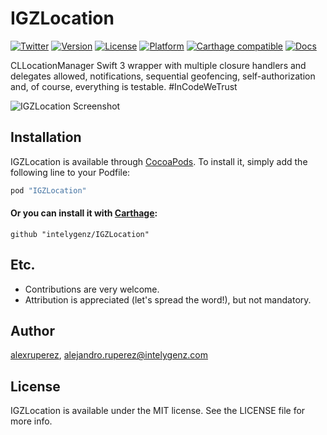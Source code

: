 # IGZLocation

[![Twitter](https://img.shields.io/badge/contact-@intelygenz-0FABFF.svg?style=flat)](http://twitter.com/intelygenz)
[![Version](https://img.shields.io/cocoapods/v/IGZLocation.svg?style=flat)](http://cocoapods.org/pods/IGZLocation)
[![License](https://img.shields.io/cocoapods/l/IGZLocation.svg?style=flat)](http://cocoapods.org/pods/IGZLocation)
[![Platform](https://img.shields.io/cocoapods/p/IGZLocation.svg?style=flat)](http://cocoapods.org/pods/IGZLocation)
[![Carthage compatible](https://img.shields.io/badge/Carthage-compatible-4BC51D.svg?style=flat)](https://github.com/Carthage/Carthage)
[![Docs](https://img.shields.io/badge/docs-here-green.svg?style=flat)](http://cocoadocs.org/docsets/IGZLocation/1.0.4/Protocols/IGZLocationManager.html)

CLLocationManager Swift 3 wrapper with multiple closure handlers and delegates allowed, notifications, sequential geofencing, self-authorization and, of course, everything is testable. #InCodeWeTrust

![IGZLocation Screenshot](https://raw.githubusercontent.com/intelygenz/IGZLocation/master/screenshot.gif)

## Installation

IGZLocation is available through [CocoaPods](http://cocoapods.org). To install
it, simply add the following line to your Podfile:

```ruby
pod "IGZLocation"
```

#### Or you can install it with [Carthage](https://github.com/Carthage/Carthage):

    github "intelygenz/IGZLocation"

## Etc.

* Contributions are very welcome.
* Attribution is appreciated (let's spread the word!), but not mandatory.

## Author

[alexruperez](https://github.com/alexruperez), alejandro.ruperez@intelygenz.com

## License

IGZLocation is available under the MIT license. See the LICENSE file for more info.

